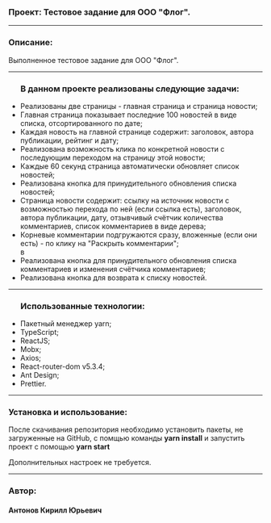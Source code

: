 <h3>Проект: Тестовое задание для ООО "Флог".</h3> 


<hr/>

<h3>Описание:</h3>
<p>Выполненное тестовое задание для ООО "Флог".</p>

<hr/>

<ul>
  <h3>В данном проекте реализованы следующие задачи:</h3>
  <li>Реализованы две страницы - главная страница и страница новости;</li>
  <li>Главная страница показывает последние 100 новостей в виде списка, отсортированного по дате;</li> 
  <li>Каждая новость на главной странице содержит: заголовок, автора публикации, рейтинг и дату;</li>
  <li>Реализована возможность клика по конкретной новости с последующим переходом на страницу этой новости;</li>
  <li>Каждые 60 секунд страница автоматически обновляет список новостей;</li>
  <li>Реализована кнопка для принудительного обновления списка новостей;</li>
  <li>Страница новости содержит: ссылку на источник новости с возможностью перехода по ней (если ссылка есть), заголовок, автора публикации, дату, отзывчивый счётчик количества комментариев, список комментариев в виде дерева; </li>
  <li>Корневые комментарии подгружаются сразу, вложенные (если они есть) - по клику на "Раскрыть комментарии";</li>в
  <li>Реализована кнопка для принудительного обновления списка комментариев и изменения счётчика комментариев;</li>
  <li>Реализована кнопка для возврата к списку новостей.</li>
</ul>

<hr/>

<ul>
  <h3>Использованные технологии:</h3>
  <li>Пакетный менеджер yarn;</li>
  <li>TypeScript;</li>
  <li>ReactJS;</li>
  <li>Mobx;</li>
  <li>Axios;</li>
  <li>React-router-dom v5.3.4;</li>
  <li>Ant Design;</li>
  <li>Prettier.</li>


</ul>

<hr/>

<h3>Установка и использование:</h3>
<p>После скачивания репозитория необходимо установить пакеты, не загруженные на GitHub, c помщью команды <strong>yarn install</strong> и запустить проект с помощью <strong>yarn start</strong> 
<p>Дополнительных настроек не требуется.</p>
</p>



<hr/>

<h3>Автор:</h3>
<h4>Антонов Кирилл Юрьевич </h4>


 
 
